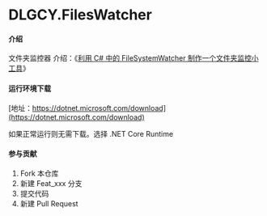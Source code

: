 # DLGCY.FilesWatcher

#### 介绍

文件夹监控器
介绍：《[利用 C# 中的 FileSystemWatcher 制作一个文件夹监控小工具](http://dlgcy.com/files-watcher/)》

#### 运行环境下载

[地址：https://dotnet.microsoft.com/download](https://dotnet.microsoft.com/download)

如果正常运行则无需下载。选择 .NET Core Runtime

#### 参与贡献

1.  Fork 本仓库
2.  新建 Feat_xxx 分支
3.  提交代码
4.  新建 Pull Request


